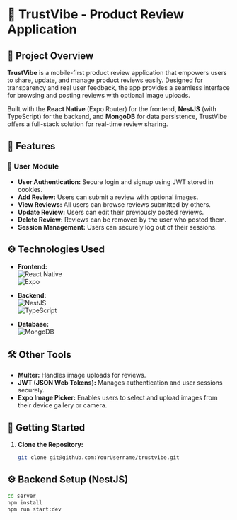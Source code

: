 # 🌟 TrustVibe - Product Review Application

## 📝 Project Overview  
**TrustVibe** is a mobile-first product review application that empowers users to share, update, and manage product reviews easily. Designed for transparency and real user feedback, the app provides a seamless interface for browsing and posting reviews with optional image uploads.

Built with the **React Native** (Expo Router) for the frontend, **NestJS** (with TypeScript) for the backend, and **MongoDB** for data persistence, TrustVibe offers a full-stack solution for real-time review sharing.

## 🌟 Features

### 👤 User Module
- **User Authentication:** Secure login and signup using JWT stored in cookies.
- **Add Review:** Users can submit a review with optional images.
- **View Reviews:** All users can browse reviews submitted by others.
- **Update Review:** Users can edit their previously posted reviews.
- **Delete Review:** Reviews can be removed by the user who posted them.
- **Session Management:** Users can securely log out of their sessions.

## ⚙️ Technologies Used

- **Frontend:**  
  ![React Native](https://img.shields.io/badge/-React%20Native-61DAFB?style=flat-square&logo=react&logoColor=black)  
  ![Expo](https://img.shields.io/badge/-Expo-000020?style=flat-square&logo=expo&logoColor=white)

- **Backend:**  
  ![NestJS](https://img.shields.io/badge/-NestJS-E0234E?style=flat-square&logo=nestjs&logoColor=white)  
  ![TypeScript](https://img.shields.io/badge/-TypeScript-3178C6?style=flat-square&logo=typescript&logoColor=white)

- **Database:**  
  ![MongoDB](https://img.shields.io/badge/-MongoDB-47A248?style=flat-square&logo=MongoDB&logoColor=white)

## 🛠 Other Tools

- **Multer:** Handles image uploads for reviews.
- **JWT (JSON Web Tokens):** Manages authentication and user sessions securely.
- **Expo Image Picker:** Enables users to select and upload images from their device gallery or camera.

## 🚀 Getting Started

1. **Clone the Repository:**  
   ```bash
   git clone git@github.com:YourUsername/trustvibe.git

## ⚙️ Backend Setup (NestJS)

```bash
cd server
npm install
npm run start:dev
